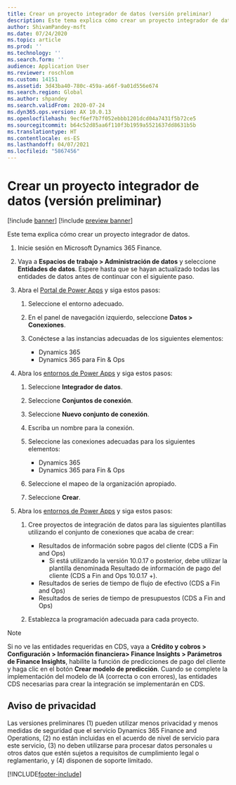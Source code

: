 ```yaml
---
title: Crear un proyecto integrador de datos (versión preliminar)
description: Este tema explica cómo crear un proyecto integrador de datos.
author: ShivamPandey-msft
ms.date: 07/24/2020
ms.topic: article
ms.prod: ''
ms.technology: ''
ms.search.form: ''
audience: Application User
ms.reviewer: roschlom
ms.custom: 14151
ms.assetid: 3d43ba40-780c-459a-a66f-9a01d556e674
ms.search.region: Global
ms.author: shpandey
ms.search.validFrom: 2020-07-24
ms.dyn365.ops.version: AX 10.0.13
ms.openlocfilehash: 9ecf6ef7b7f052ebbb1201dcd04a7431f5b72ce5
ms.sourcegitcommit: b64c52d85aa6f110f3b1959a5521637dd8631b5b
ms.translationtype: HT
ms.contentlocale: es-ES
ms.lasthandoff: 04/07/2021
ms.locfileid: "5867456"
---
```

# <a name="create-a-data-integrator-project-preview"></a>Crear un proyecto integrador de datos (versión preliminar)

[!include [banner](../includes/banner.md)]
[!include [preview banner](../includes/preview-banner.md)]

Este tema explica cómo crear un proyecto integrador de datos.

1. Inicie sesión en Microsoft Dynamics 365 Finance.
2. Vaya a **Espacios de trabajo \> Administración de datos** y seleccione **Entidades de datos**. Espere hasta que se hayan actualizado todas las entidades de datos antes de continuar con el siguiente paso.
3. Abra el [Portal de Power Apps](https://make.powerapps.com/) y siga estos pasos:

    1. Seleccione el entorno adecuado.
    2. En el panel de navegación izquierdo, seleccione **Datos \> Conexiones**.
    3. Conéctese a las instancias adecuadas de los siguientes elementos:

        - Dynamics 365
        - Dynamics 365 para Fin & Ops

4. Abra los [entornos de Power Apps](https://admin.powerapps.com/environments) y siga estos pasos:

    1. Seleccione **Integrador de datos**.
    2. Seleccione **Conjuntos de conexión**.
    3. Seleccione **Nuevo conjunto de conexión**.
    4. Escriba un nombre para la conexión.
    5. Seleccione las conexiones adecuadas para los siguientes elementos:

        - Dynamics 365
        - Dynamics 365 para Fin & Ops

    6. Seleccione el mapeo de la organización apropiado.
    7. Seleccione **Crear**.

5. Abra los [entornos de Power Apps](https://admin.powerapps.com/environments) y siga estos pasos:  

    1. Cree proyectos de integración de datos para las siguientes plantillas utilizando el conjunto de conexiones que acaba de crear:

        - Resultados de información sobre pagos del cliente (CDS a Fin and Ops)
            - Si está utilizando la versión 10.0.17 o posterior, debe utilizar la plantilla denominada Resultado de información de pago del cliente (CDS a Fin and Ops 10.0.17 +).
        - Resultados de series de tiempo de flujo de efectivo (CDS a Fin and Ops)
        - Resultados de series de tiempo de presupuestos (CDS a Fin and Ops)

    2. Establezca la programación adecuada para cada proyecto.

> [!NOTE]
> Si no ve las entidades requeridas en CDS, vaya a **Crédito y cobros > Configuración > Información financiera> Finance Insights > Parámetros de Finance Insights**, habilite la función de predicciones de pago del cliente y haga clic en el botón **Crear modelo de predicción**. Cuando se complete la implementación del modelo de IA (correcta o con errores), las entidades CDS necesarias para crear la integración se implementarán en CDS.

## <a name="privacy-notice"></a>Aviso de privacidad

Las versiones preliminares (1) pueden utilizar menos privacidad y menos medidas de seguridad que el servicio Dynamics 365 Finance and Operations, (2) no están incluidas en el acuerdo de nivel de servicio para este servicio, (3) no deben utilizarse para procesar datos personales u otros datos que estén sujetos a requisitos de cumplimiento legal o reglamentario, y (4) disponen de soporte limitado.


[!INCLUDE[footer-include](../../includes/footer-banner.md)]
